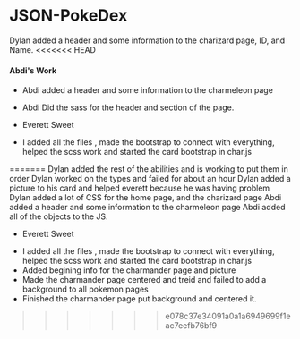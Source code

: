 # JSON-PokeDex
Dylan added a header and some information to the charizard page, ID, and Name.
<<<<<<< HEAD

#### Abdi's Work
- Abdi added a header and some information to the charmeleon page
- Abdi Did the sass for the header and section of the page. 

- Everett Sweet
* I added all the files , made the bootstrap to connect with everything, helped the scss work and started the card bootstrap in char.js

=======
Dylan added the rest of the abilities and is working to put them in order
Dylan worked on the types and failed for about an hour
Dylan added a picture to his card and helped everett because he was having problem
Dylan added a lot of CSS for the home page, and the charizard page
Abdi added a header and some information to the charmeleon page
Abdi added all of the objects to the JS. 

- Everett Sweet
* I added all the files , made the bootstrap to connect with everything, helped the scss work and started the card bootstrap in char.js
* Added begining info for the charmander page and picture
* Made the charmander page centered and treid and failed to add a background to all pokemon pages
* Finished the charmander page put background and centered it.
>>>>>>> e078c37e34091a0a1a6949699f1eac7eefb76bf9
